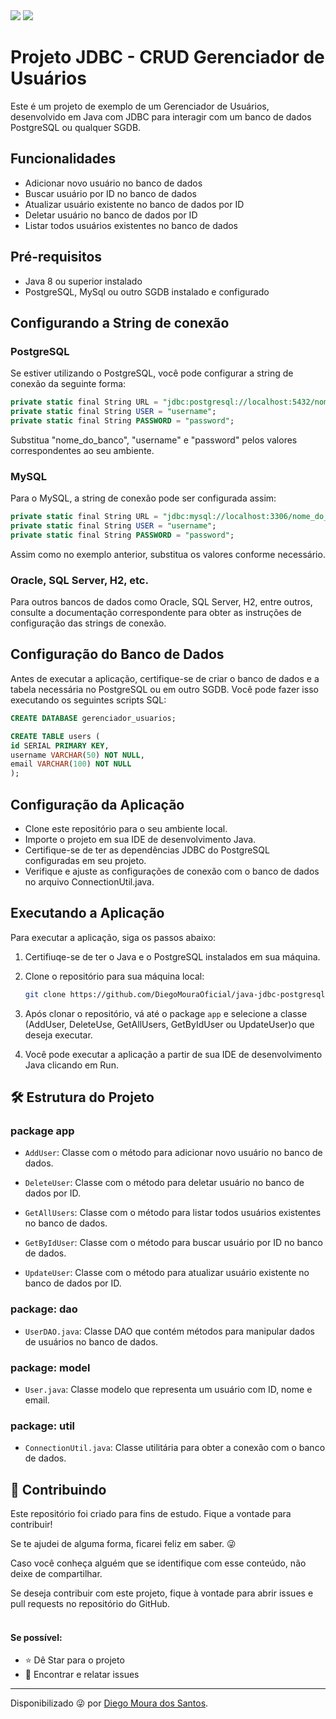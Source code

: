 

<img src="http://img.shields.io/static/v1?label=License&message=MIT&color=green&style=for-the-badge"/>

<img src="http://img.shields.io/static/v1?label=STATUS&message=%20FINALIZADO&color=critical&style=for-the-badge"/>


# Projeto JDBC - CRUD Gerenciador de Usuários

Este é um projeto de exemplo de um Gerenciador de Usuários, desenvolvido em Java com JDBC
para interagir com um banco de dados PostgreSQL ou qualquer SGDB.

## Funcionalidades
- Adicionar novo usuário no banco de dados
- Buscar usuário por ID no banco de dados
- Atualizar usuário existente no banco de dados por ID
- Deletar usuário no banco de dados por ID
- Listar todos usuários existentes no banco de dados

## Pré-requisitos
- Java 8 ou superior instalado
- PostgreSQL, MySql ou outro SGDB instalado e configurado

## Configurando a String de conexão

### PostgreSQL
Se estiver utilizando o PostgreSQL, você pode configurar a string de conexão da seguinte forma:
   ```sql
   private static final String URL = "jdbc:postgresql://localhost:5432/nome_do_banco";
   private static final String USER = "username";
   private static final String PASSWORD = "password";
   ```
Substitua "nome_do_banco", "username" e "password" pelos valores correspondentes ao seu ambiente.

### MySQL
Para o MySQL, a string de conexão pode ser configurada assim:
```sql
private static final String URL = "jdbc:mysql://localhost:3306/nome_do_banco";
private static final String USER = "username";
private static final String PASSWORD = "password";
```
Assim como no exemplo anterior, substitua os valores conforme necessário.

### Oracle, SQL Server, H2, etc.
Para outros bancos de dados como Oracle, SQL Server, H2, entre outros, consulte a 
documentação correspondente para obter as instruções de configuração das strings 
de conexão.

## Configuração do Banco de Dados

Antes de executar a aplicação, certifique-se de criar o banco de dados e a tabela
necessária no PostgreSQL ou em outro SGDB. Você pode fazer isso executando os
seguintes scripts SQL:

```sql
CREATE DATABASE gerenciador_usuarios;
```
  
```sql
CREATE TABLE users (
id SERIAL PRIMARY KEY,
username VARCHAR(50) NOT NULL,
email VARCHAR(100) NOT NULL
);
```

## Configuração da Aplicação
- Clone este repositório para o seu ambiente local.
- Importe o projeto em sua IDE de desenvolvimento Java.
- Certifique-se de ter as dependências JDBC do PostgreSQL configuradas em seu projeto.
- Verifique e ajuste as configurações de conexão com o banco de dados no arquivo ConnectionUtil.java.

## Executando a Aplicação

Para executar a aplicação, siga os passos abaixo:

1. Certifiuqe-se de ter o Java e o PostgreSQL instalados em sua máquina.
2. Clone o repositório para sua máquina local:
   ```bash
   git clone https://github.com/DiegoMouraOficial/java-jdbc-postgresql.git
   ````

3. Após clonar o repositório, vá até o package `app` e selecione a classe 
(AddUser, DeleteUse, GetAllUsers, GetByIdUser ou UpdateUser)o que deseja executar.

4. Você pode executar a aplicação a partir de sua IDE de desenvolvimento Java clicando em Run.

## 🛠️ Estrutura do Projeto
### package app
 - `AddUser`: Classe com o método para adicionar novo usuário no banco de dados.
   
 - `DeleteUser`: Classe com o método para deletar usuário no banco de dados por ID.
   
 - `GetAllUsers`: Classe com o método para listar todos usuários existentes no banco de dados.
   
 - `GetByIdUser`: Classe com o método para buscar usuário por ID no banco de dados.
   
 - `UpdateUser`: Classe com o método para atualizar usuário existente no banco de dados por ID.
   
### package: dao
 - `UserDAO.java`: Classe DAO que contém métodos para manipular dados de usuários no banco de dados.
### package: model
 - `User.java`: Classe modelo que representa um usuário com ID, nome e email.
### package: util
- `ConnectionUtil.java`: Classe utilitária para obter a conexão com o banco de dados.




<h2> 🤝 Contribuindo </h2>

<p>
Este repositório foi criado para fins de estudo. Fique a vontade para contribuir!
    
Se te ajudei de alguma forma, ficarei feliz em saber. 😜
    
Caso você conheça alguém que se identifique com esse conteúdo, não deixe de compartilhar.

Se deseja contribuir com este projeto, fique à vontade para abrir issues e pull requests no repositório do GitHub.
</br></br>

<h4>Se possível:</h4>

- ⭐️ Dê Star para o projeto
- 🐛 Encontrar e relatar issues
</p>

---

Disponibilizado 😜 por [Diego Moura dos Santos](https://www.linkedin.com/in/diegomouradossantos/).
